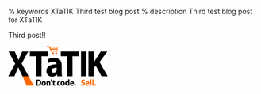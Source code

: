 % keywords XTaTIK Third test blog post
% description Third test blog post for XTaTIK

Third post!!

![Even a pic!](https://raw.githubusercontent.com/XTaTIK/XTaTIK/master/assets/XTaTIK-logo-small.png)